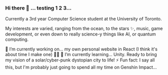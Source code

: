 ### Hi there 👋 ... testing 1 2 3...

Currently a 3rd year Computer Science student at the University of Toronto. 

My interests are varied, ranging from the ocean, to the stars ✨, music, game development, or even down to really science-y things like AI, or quantum computing.

🔭 I’m currently working on... my own personal website in React (I think it's about time I make one) 👩‍💻
🌱 I’m currently learning... Unity. Ready to bring my vision of a solar/cyber-punk dystopian city to life!
⚡ Fun fact: I say all this, but I'm probably just going to spend all my time on Genshin Impact...

<!--
**rararani/rararani** is a ✨ _special_ ✨ repository because its `README.md` (this file) appears on your GitHub profile.

Here are some ideas to get you started:

- 🔭 I’m currently working on ...
- 🌱 I’m currently learning ...
- 👯 I’m looking to collaborate on ...
- 🤔 I’m looking for help with ...
- 💬 Ask me about ...
- 📫 How to reach me: ...
- 😄 Pronouns: ...
- ⚡ Fun fact: ...
-->
